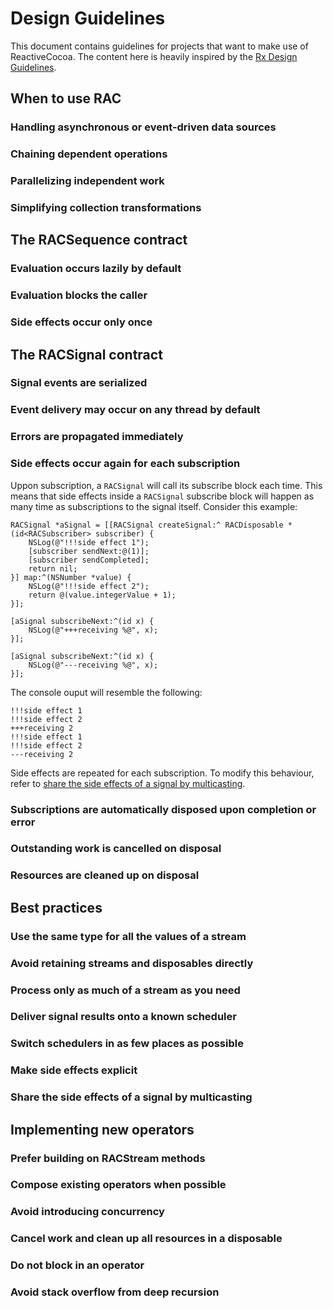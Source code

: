 # Design Guidelines

This document contains guidelines for projects that want to make use of
ReactiveCocoa. The content here is heavily inspired by the [Rx Design
Guidelines](http://blogs.msdn.com/b/rxteam/archive/2010/10/28/rx-design-guidelines.aspx).

## When to use RAC
### Handling asynchronous or event-driven data sources
### Chaining dependent operations
### Parallelizing independent work
### Simplifying collection transformations

## The RACSequence contract
### Evaluation occurs lazily by default
### Evaluation blocks the caller
### Side effects occur only once

## The RACSignal contract
### Signal events are serialized
### Event delivery may occur on any thread by default
### Errors are propagated immediately
### Side effects occur again for each subscription
Uppon subscription, a `RACSignal` will call its subscribe block each time. This means that side effects inside a `RACSignal` subscribe block will happen as many time as subscriptions to the signal itself.
Consider this example:
```objc
RACSignal *aSignal = [[RACSignal createSignal:^ RACDisposable *(id<RACSubscriber> subscriber) {
	NSLog(@"!!!side effect 1");
	[subscriber sendNext:@(1)];
	[subscriber sendCompleted];
	return nil;
}] map:^(NSNumber *value) {
	NSLog(@"!!!side effect 2");
	return @(value.integerValue + 1);
}];

[aSignal subscribeNext:^(id x) {
	NSLog(@"+++receiving %@", x);
}];

[aSignal subscribeNext:^(id x) {
	NSLog(@"---receiving %@", x);
}];
```
The console ouput will resemble the following:
```
!!!side effect 1
!!!side effect 2
+++receiving 2
!!!side effect 1
!!!side effect 2
---receiving 2
```
Side effects are repeated for each subscription. To modify this behaviour, refer to [share the side effects of a signal by multicasting](#share-the-side-effects-of-a-signal-by-multicasting).
### Subscriptions are automatically disposed upon completion or error
### Outstanding work is cancelled on disposal
### Resources are cleaned up on disposal

## Best practices
### Use the same type for all the values of a stream
### Avoid retaining streams and disposables directly
### Process only as much of a stream as you need
### Deliver signal results onto a known scheduler
### Switch schedulers in as few places as possible
### Make side effects explicit
### Share the side effects of a signal by multicasting

## Implementing new operators
### Prefer building on RACStream methods
### Compose existing operators when possible
### Avoid introducing concurrency
### Cancel work and clean up all resources in a disposable
### Do not block in an operator
### Avoid stack overflow from deep recursion

[Memory Management]: MemoryManagement.md
[RACDisposable]: ../ReactiveCocoaFramework/ReactiveCocoa/RACDisposable.h
[RACEvent]: ../ReactiveCocoaFramework/ReactiveCocoa/RACEvent.h
[RACScheduler]: ../ReactiveCocoaFramework/ReactiveCocoa/RACScheduler.h
[RACSequence]: ../ReactiveCocoaFramework/ReactiveCocoa/RACSequence.h
[RACSignal]: ../ReactiveCocoaFramework/ReactiveCocoa/RACSignal.h
[RACSignal+Operations]: ../ReactiveCocoaFramework/ReactiveCocoa/RACSignal+Operations.h
